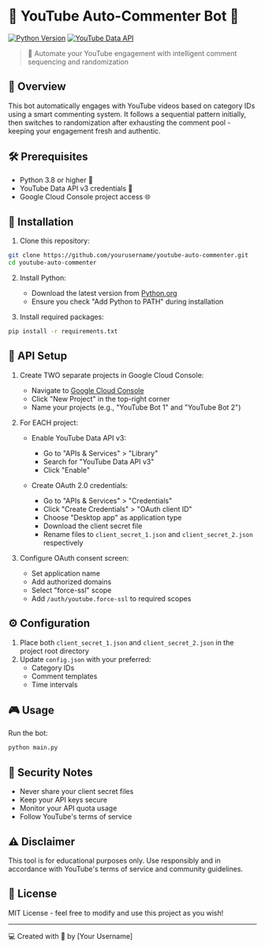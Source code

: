 # 🤖 YouTube Auto-Commenter Bot 🎯

[![Python Version](https://img.shields.io/badge/python-3.8%2B-blue)](https://www.python.org/downloads/)
[![YouTube Data API](https://img.shields.io/badge/YouTube%20Data-API%20v3-red)](https://developers.google.com/youtube/v3)

> 🔮 Automate your YouTube engagement with intelligent comment sequencing and randomization

## 🚀 Overview

This bot automatically engages with YouTube videos based on category IDs using a smart commenting system. It follows a sequential pattern initially, then switches to randomization after exhausting the comment pool - keeping your engagement fresh and authentic.

## 🛠️ Prerequisites

- Python 3.8 or higher 🐍
- YouTube Data API v3 credentials 🔑
- Google Cloud Console project access 🌐

## 🔧 Installation

1. Clone this repository:
```bash
git clone https://github.com/yourusername/youtube-auto-commenter.git
cd youtube-auto-commenter
```

2. Install Python:
   - Download the latest version from [Python.org](https://www.python.org/downloads/)
   - Ensure you check "Add Python to PATH" during installation

3. Install required packages:
```bash
pip install -r requirements.txt
```

## 📡 API Setup

1. Create TWO separate projects in Google Cloud Console:
   - Navigate to [Google Cloud Console](https://console.cloud.google.com/)
   - Click "New Project" in the top-right corner
   - Name your projects (e.g., "YouTube Bot 1" and "YouTube Bot 2")

2. For EACH project:
   - Enable YouTube Data API v3:
     - Go to "APIs & Services" > "Library"
     - Search for "YouTube Data API v3"
     - Click "Enable"
   
   - Create OAuth 2.0 credentials:
     - Go to "APIs & Services" > "Credentials"
     - Click "Create Credentials" > "OAuth client ID"
     - Choose "Desktop app" as application type
     - Download the client secret file
     - Rename files to `client_secret_1.json` and `client_secret_2.json` respectively

3. Configure OAuth consent screen:
   - Set application name
   - Add authorized domains
   - Select "force-ssl" scope
   - Add `/auth/youtube.force-ssl` to required scopes

## ⚙️ Configuration

1. Place both `client_secret_1.json` and `client_secret_2.json` in the project root directory
2. Update `config.json` with your preferred:
   - Category IDs
   - Comment templates
   - Time intervals

## 🎮 Usage

Run the bot:
```bash
python main.py
```

## 🔐 Security Notes

- Never share your client secret files
- Keep your API keys secure
- Monitor your API quota usage
- Follow YouTube's terms of service

## ⚠️ Disclaimer

This tool is for educational purposes only. Use responsibly and in accordance with YouTube's terms of service and community guidelines.

## 📜 License

MIT License - feel free to modify and use this project as you wish!

---
💻 Created with 🖤 by [Your Username]
